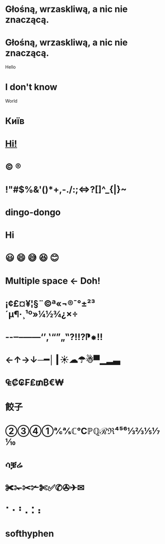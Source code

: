 # Głośną, wrzaskliwą, a nic nie znaczącą.

# Głośną, wrzaskliwą, a nic nie znaczącą.

Hello

# I don't know

World

# Київ

# <u>Hi!</u>

# &copy; &reg;

# !"#$%&'()*+,-./:;<=>?[\]^_{|}~

# dingo-dongo

# Hi

# 😃 😄 😅 😆 😊

# Multiple space           <- Doh!

# ¡¢£¤¥¦§¨©ª«¬­®¯°±²³´µ¶·¸¹º»¼½¾¿×÷

# ‐‑‒–—―‘’‚‛“”„‟⁈⁉⁋⁕‼

# ←↑→↓─━│┃☀☁☂☃▀▁▂▃

# ₠₡₢₣₤₥₿€₩

# 餃子

# ②③④①℀℁ℂ℃ℙℚℛℜ⁴⁵⁶⅓⅔⅕⅐⅒

# ሳቜሬ

# ✀✁✂✃✄✅✆✇✈✉

# ⠁⠂⠃⠄⠅⠆

# soft­hyphen
